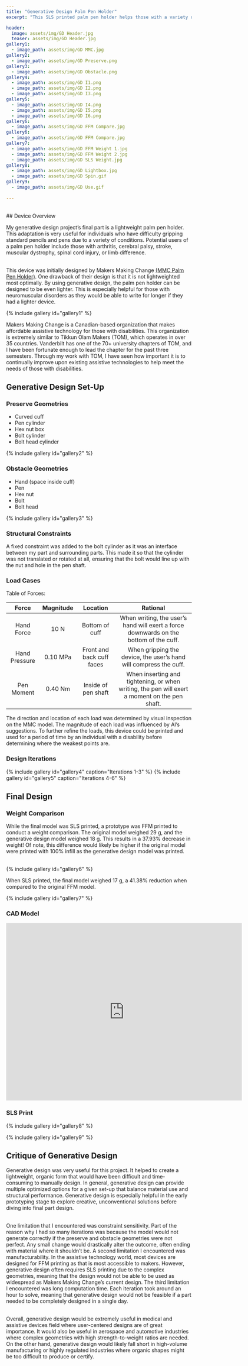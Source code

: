 ```yaml
---
title: "Generative Design Palm Pen Holder"
excerpt: "This SLS printed palm pen holder helps those with a variety of disabilities to be able to write independently."

header:
  image: assets/img/GD Header.jpg
  teaser: assets/img/GD Header.jpg
gallery1:
  - image_path: assets/img/GD MMC.jpg
gallery2:
  - image_path: assets/img/GD Preserve.png
gallery3: 
  - image_path: assets/img/GD Obstacle.png
gallery4: 
  - image_path: assets/img/GD I1.png
  - image_path: assets/img/GD I2.png
  - image_path: assets/img/GD I3.png
gallery5: 
  - image_path: assets/img/GD I4.png
  - image_path: assets/img/GD I5.png
  - image_path: assets/img/GD I6.png
gallery6: 
  - image_path: assets/img/GD FFM Compare.jpg
gallery6: 
  - image_path: assets/img/GD FFM Compare.jpg
gallery7: 
  - image_path: assets/img/GD FFM Weight 1.jpg
  - image_path: assets/img/GD FFM Weight 2.jpg
  - image_path: assets/img/GD SLS Weight.jpg
gallery8: 
  - image_path: assets/img/GD Lightbox.jpg
  - image_path: assets/img/GD Spin.gif
gallery9: 
  - image_path: assets/img/GD Use.gif
   
---
```

<br>
## Device Overview

My generative design project’s final part is a lightweight palm pen holder. This adaptation is very useful for individuals who have difficulty gripping standard pencils and pens due to a variety of conditions. Potential users of a palm pen holder include those with arthritis, cerebral palsy, stroke, muscular dystrophy, spinal cord injury, or limb difference.<br><br>

This device was initially designed by Makers Making Change [(MMC Palm Pen Holder)]( https://www.makersmakingchange.com/s/product/palm-pen-holder/01tJR00000068z8YAA). One drawback of their design is that it is not lightweighted most optimally. By using generative design, the palm pen holder can be designed to be even lighter. This is especially helpful for those with neuromuscular disorders as they would be able to write for longer if they had a lighter device.

{% include gallery id="gallery1" %}

Makers Making Change is a Canadian-based organization that makes affordable assistive technology for those with disabilities. This organization is extremely similar to Tikkun Olam Makers (TOM), which operates in over 35 countries. Vanderbilt has one of the 70+ university chapters of TOM, and I have been fortunate enough to lead the chapter for the past three semesters. Through my work with TOM, I have seen how important it is to continually improve upon existing assistive technologies to help meet the needs of those with disabilities. 


## Generative Design Set-Up

### Preserve Geometries
* Curved cuff
* Pen cylinder
* Hex nut box
* Bolt cylinder
* Bolt head cylinder

{% include gallery id="gallery2" %}

### Obstacle Geometries
* Hand (space inside cuff)
* Pen
* Hex nut
* Bolt
* Bolt head

{% include gallery id="gallery3" %}

### Structural Constraints
A fixed constraint was added to the bolt cylinder as it was an interface between my part and surrounding parts. This made it so that the cylinder was not translated or rotated at all, ensuring that the bolt would line up with the nut and hole in the pen shaft.

### Load Cases 
Table of Forces:

| **Force** | **Magnitude** | **Location** | **Rational** |
|:---------:|:----------:|:-------------:|:-------------:|
| Hand Force | 10 N | Bottom of cuff | When writing, the user’s hand will exert a force downwards on the bottom of the cuff. |
| Hand Pressure | 0.10 MPa | Front and back cuff faces | When gripping the device, the user’s hand will compress the cuff. |
| Pen Moment | 0.40 Nm | Inside of pen shaft | When inserting and tightening, or when writing, the pen will exert a moment on the pen shaft. |


The direction and location of each load was determined by visual inspection on the MMC model. The magnitude of each load was influenced by AI’s suggestions. To further refine the loads, this device could be printed and used for a period of time by an individual with a disability before determining where the weakest points are.

### Design Iterations

{% include gallery id="gallery4" caption="Iterations 1-3" %}
{% include gallery id="gallery5" caption="Iterations 4-6" %}

## Final Design

### Weight Comparison
While the final model was SLS printed, a prototype was FFM printed to conduct a weight comparison. The original model weighed 29 g, and the generative design model weighed 18 g. This results in a 37.93% decrease in weight! Of note, this difference would likely be higher if the original model were printed with 100% infill as the generative design model was printed. <br><br>

{% include gallery id="gallery6" %}

When SLS printed, the final model weighed 17 g, a 41.38% reduction when compared to the original FFM model. 

{% include gallery id="gallery7" %}

### CAD Model
<iframe src="https://vanderbilt643.autodesk360.com/shares/public/SH286ddQT78850c0d8a468c441ba9b930965?mode=embed" width="640" height="480" allowfullscreen="true" webkitallowfullscreen="true" mozallowfullscreen="true"  frameborder="0"></iframe>

### SLS Print

{% include gallery id="gallery8" %}

{% include gallery id="gallery9" %}

## Critique of Generative Design
Generative design was very useful for this project. It helped to create a lightweight, organic form that would have been difficult and time-consuming to manually design. In general, generative design can provide multiple optimized options for a given set-up that balance material use and structural performance. Generative design is especially helpful in the early prototyping stage to explore creative, unconventional solutions before diving into final part design.<br><br>

One limitation that I encountered was constraint sensitivity. Part of the reason why I had so many iterations was because the model would not generate correctly if the preserve and obstacle geometries were not perfect. Any small change would drastically alter the outcome, often ending with material where it shouldn’t be. A second limitation I encountered was manufacturability. In the assistive technology world, most devices are designed for FFM printing as that is most accessible to makers. However, generative design often requires SLS printing due to the complex geometries, meaning that the design would not be able to be used as widespread as Makers Making Change’s current design. The third limitation I encountered was long computation time. Each iteration took around an hour to solve, meaning that generative design would not be feasible if a part needed to be completely designed in a single day.<br><br>

Overall, generative design would be extremely useful in medical and assistive devices field where user-centered designs are of great importance. It would also be useful in aerospace and automotive industries where complex geometries with high strength-to-weight ratios are needed. On the other hand, generative design would likely fall short in high-volume manufacturing or highly regulated industries where organic shapes might be too difficult to produce or certify.
